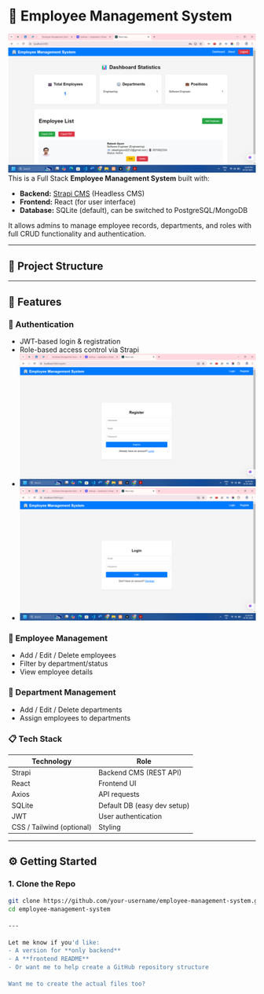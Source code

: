 # 🚀 Employee Management System
![Dashboard Preview](Dashboard_.png)
This is a Full Stack **Employee Management System** built with:

- **Backend:** [Strapi CMS](https://strapi.io/) (Headless CMS)
- **Frontend:** React (for user interface)
- **Database:** SQLite (default), can be switched to PostgreSQL/MongoDB

It allows admins to manage employee records, departments, and roles with full CRUD functionality and authentication.

---

## 📁 Project Structure


---

## 🧰 Features

### 🔐 Authentication
- JWT-based login & registration
- Role-based access control via Strapi
- ![Employee Management System](register.png)
- ![Employee Management System](login.png)

### 👤 Employee Management
- Add / Edit / Delete employees
- Filter by department/status
- View employee details

### 🏢 Department Management
- Add / Edit / Delete departments
- Assign employees to departments

### 📋 Tech Stack
| Technology | Role |
|------------|------|
| Strapi     | Backend CMS (REST API) |
| React      | Frontend UI |
| Axios      | API requests |
| SQLite     | Default DB (easy dev setup) |
| JWT        | User authentication |
| CSS / Tailwind (optional) | Styling |

---

## ⚙️ Getting Started

### 1. Clone the Repo

```bash
git clone https://github.com/your-username/employee-management-system.git
cd employee-management-system

---

Let me know if you'd like:
- A version for **only backend**
- A **frontend README**
- Or want me to help create a GitHub repository structure

Want me to create the actual files too?
